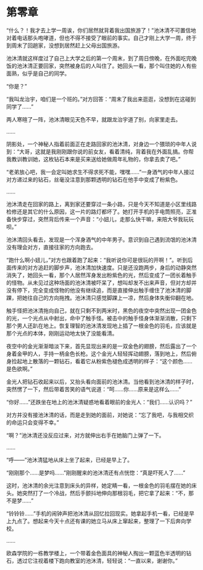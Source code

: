 # 第零章

“什么？！我才去上学一周诶，你们居然就背着我出国旅游了！”池沐清不可置信地对着电话那头咆哮道，但也不得不接受了眼前的事实。自己才刚上大学一周，终于到周末了回趟家，没想到居然赶上父母出国旅游。

池沐清就这样度过了自己上大学之后的第一个周末，到了周日傍晚，在外面吃完晚饭的池沐清正要回家，突然被身后的人叫住了。她回头一看，那个叫住她的人有些面熟，似乎是自己的同学。

“你是？”

“我叫龙治宇，咱们是一个班的。”对方回答：“周末了我出来逛逛，没想到在这碰到同学了……”

两人寒暄了一阵，池沐清眼见天色不早，就跟龙治宇道了别，向家里走去。

……

阴影处，一个神秘人指着前面正在走路回家的池沐清，对身边一个猥琐的中年人说到：“大哥，这就是我刚刚跟你说的前女友，看着清纯，背着我在外面乱搞。你帮我教训教训她，这枚钻石本来是买来送给她做周年礼物的，你拿去卖了吧。”

“老弟放心吧，我一会定叫她求生不得求死不能，嘿嘿……”一身酒气的中年人接过对方递过来的钻石，丝毫没注意到那颗透明的钻石在他手中变成了粉紫色。

……

池沐清走在回家的路上，离到家还要穿过一条小路，只是今天不知道是小区里线路检修还是其它的什么原因，这一片的路灯都坏了。她打开手机的手电筒照亮，正准备快步穿过，突然背后传来一个声音：“小妞儿，走那么快干嘛，来陪大爷我玩玩呗。”

池沐清回头看去，发现是一个浑身酒气的中年男子。意识到自己遇到流氓的池沐清没有理会对方，直接往家的方向跑去。

“跑什么啊小妞儿，”对方也跟着跑了起来：“我听说你可是很玩的开啊！”。听到后面传来的对方追赶的脚步声，池沐清加快速度。只是还没跑两步，身后的动静突然消失了，她回头一看，那个人居然浑身发出粉紫色的光，然后变成了一团长着触手的怪物。从未见过这种场面的池沐清被吓呆了，想叫却发不出来声音，但对方却并没有停下，完全变成怪物的他没有继续追，而是直接伸出触手缠住了池沐清的脚踝，把她往自己的方向拖拽。池沐清只感觉脚踝上一凉，然后身体失衡仰翻在地。

触手怪把池沐清拖向自己，就在只剩不到两米时，黑色的夜空中突然出现一团金色的光，一个光点从中射出，命中了触手怪。被击中的触手怪身体渐渐消散，只剩下那个男人还趴在地上。恢复理智的池沐清发现地上插了一根金色的羽毛，应该就是那个光点的本体，刚刚运动地太快了没能看清。

夜空中的金光渐渐暗淡下来，首先显现出来的是一双金色的翅膀，然后露出了一个身着金甲的人，手持一柄金色长枪。这个金光人轻轻挥动翅膀，落到地上，然后俯身捡起地上散落的一颗钻石，看着它从粉紫色褪色成透明的样子：“这个颜色……是色欲啊。”

金光人把钻石收起来以后，又抬头看向面前的池沐清。当他看到池沐清的样子时，突然愣了一下，然后带着苦笑的语气说道：“呵……你……原来是这样么……”

“你好……”还跌坐在地上的池沐清疑惑地看着眼前的金光人：“我们……认识吗？”

对方并没有接池沐清的话，而是走到她的面前，对她说：“忘了我吧，与我相交织的命运只会变得不幸。”

“啊？”池沐清还没反应过来，对方就伸出右手在她脑门上弹了一下。

……

“呼——”池沐清猛地从床上坐了起来，已经是早上了。

“刚刚那个……是梦吗……”刚刚醒来的池沐清还有点恍惚：“真是吓死人了……”

这时，池沐清的余光注意到床头的异样，她定睛一看，一根金色的羽毛摆在她的床头。她突然打了一个冷战，然后手颤抖地伸向那根羽毛，把它拿了起来：“不，那不是梦……”

“铃铃铃……”手机的闹钟声把池沐清从回忆拉回现实。她拿起手机一看，已经是早上九点了。想起来今天十点还有课的她立马从床上窜起来，整理了一下后奔向学校。

……

欧森学院的一栋教学楼上，一个带着金色面具的神秘人掏出一颗蓝色半透明的钻石，透过它注视着楼下跑向教室的池沐清，轻轻说：“一直以来，谢谢你。”
